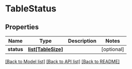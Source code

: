 # TableStatus

## Properties
Name | Type | Description | Notes
------------ | ------------- | ------------- | -------------
**status** | [**list[TableSize]**](TableSize.md) |  | [optional] 

[[Back to Model list]](../README.md#documentation-for-models) [[Back to API list]](../README.md#documentation-for-api-endpoints) [[Back to README]](../README.md)


